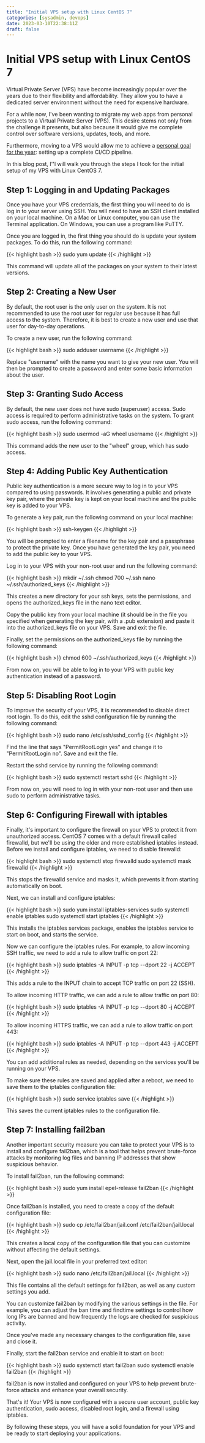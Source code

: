 ```yaml
---
title: "Initial VPS setup with Linux CentOS 7"
categories: [sysadmin, devops]
date: 2023-03-10T22:38:11Z
draft: false
---
```

# Initial VPS setup with Linux CentOS 7
Virtual Private Server (VPS) have become increasingly popular over the years due to their flexibility and affordability. They allow you to have a dedicated server environment without the need for expensive hardware.

For a while now, I've been wanting to migrate my web apps from personal projects to a Virtual Private Server (VPS). This desire stems not only from the challenge it presents, but also because it would give me complete control over software versions, updates, tools, and more.

Furthermore, moving to a VPS would allow me to achieve a [personal goal for the year](2023-year-goals.md): setting up a complete CI/CD pipeline.

In this blog post, I''l will walk you through the steps I took for the initial setup of my VPS with Linux CentOS 7.

## Step 1: Logging in and Updating Packages

Once you have your VPS credentials, the first thing you will need to do is log in to your server using SSH. You will need to have an SSH client installed on your local machine. On a Mac or Linux computer, you can use the Terminal application. On Windows, you can use a program like PuTTY.

Once you are logged in, the first thing you should do is update your system packages. To do this, run the following command:

{{< highlight bash >}}
sudo yum update
{{< /highlight >}}

This command will update all of the packages on your system to their latest versions.

## Step 2: Creating a New User

By default, the root user is the only user on the system. It is not recommended to use the root user for regular use because it has full access to the system. Therefore, it is best to create a new user and use that user for day-to-day operations.

To create a new user, run the following command:

{{< highlight bash >}}
sudo adduser username
{{< /highlight >}}

Replace "username" with the name you want to give your new user. You will then be prompted to create a password and enter some basic information about the user.

## Step 3: Granting Sudo Access

By default, the new user does not have sudo (superuser) access. Sudo access is required to perform administrative tasks on the system. To grant sudo access, run the following command:

{{< highlight bash >}}
sudo usermod -aG wheel username
{{< /highlight >}}

This command adds the new user to the "wheel" group, which has sudo access.

## Step 4: Adding Public Key Authentication

Public key authentication is a more secure way to log in to your VPS compared to using passwords. It involves generating a public and private key pair, where the private key is kept on your local machine and the public key is added to your VPS.

To generate a key pair, run the following command on your local machine:

{{< highlight bash >}}
ssh-keygen
{{< /highlight >}}

You will be prompted to enter a filename for the key pair and a passphrase to protect the private key. Once you have generated the key pair, you need to add the public key to your VPS.

Log in to your VPS with your non-root user and run the following command:

{{< highlight bash >}}
mkdir ~/.ssh
chmod 700 ~/.ssh
nano ~/.ssh/authorized_keys
{{< /highlight >}}

This creates a new directory for your ssh keys, sets the permissions, and opens the authorized_keys file in the nano text editor.

Copy the public key from your local machine (it should be in the file you specified when generating the key pair, with a .pub extension) and paste it into the authorized_keys file on your VPS. Save and exit the file.

Finally, set the permissions on the authorized_keys file by running the following command:

{{< highlight bash >}}
chmod 600 ~/.ssh/authorized_keys
{{< /highlight >}}

From now on, you will be able to log in to your VPS with public key authentication instead of a password.

## Step 5: Disabling Root Login

To improve the security of your VPS, it is recommended to disable direct root login. To do this, edit the sshd configuration file by running the following command:

{{< highlight bash >}}
sudo nano /etc/ssh/sshd_config
{{< /highlight >}}

Find the line that says "PermitRootLogin yes" and change it to "PermitRootLogin no". Save and exit the file.

Restart the sshd service by running the following command:

{{< highlight bash >}}
sudo systemctl restart sshd
{{< /highlight >}}

From now on, you will need to log in with your non-root user and then use sudo to perform administrative tasks.

## Step 6: Configuring Firewall with iptables

Finally, it's important to configure the firewall on your VPS to protect it from unauthorized access. CentOS 7 comes with a default firewall called firewalld, but we'll be using the older and more established iptables instead. Before we install and configure iptables, we need to disable firewalld:

{{< highlight bash >}}
sudo systemctl stop firewalld
sudo systemctl mask firewalld
{{< /highlight >}}

This stops the firewalld service and masks it, which prevents it from starting automatically on boot.

Next, we can install and configure iptables:

{{< highlight bash >}}
sudo yum install iptables-services
sudo systemctl enable iptables
sudo systemctl start iptables
{{< /highlight >}}

This installs the iptables services package, enables the iptables service to start on boot, and starts the service.

Now we can configure the iptables rules. For example, to allow incoming SSH traffic, we need to add a rule to allow traffic on port 22:

{{< highlight bash >}}
sudo iptables -A INPUT -p tcp --dport 22 -j ACCEPT
{{< /highlight >}}

This adds a rule to the INPUT chain to accept TCP traffic on port 22 (SSH).

To allow incoming HTTP traffic, we can add a rule to allow traffic on port 80:

{{< highlight bash >}}
sudo iptables -A INPUT -p tcp --dport 80 -j ACCEPT
{{< /highlight >}}

To allow incoming HTTPS traffic, we can add a rule to allow traffic on port 443:

{{< highlight bash >}}
sudo iptables -A INPUT -p tcp --dport 443 -j ACCEPT
{{< /highlight >}}

You can add additional rules as needed, depending on the services you'll be running on your VPS.

To make sure these rules are saved and applied after a reboot, we need to save them to the iptables configuration file:

{{< highlight bash >}}
sudo service iptables save
{{< /highlight >}}

This saves the current iptables rules to the configuration file.

## Step 7: Installing fail2ban

Another important security measure you can take to protect your VPS is to install and configure fail2ban, which is a tool that helps prevent brute-force attacks by monitoring log files and banning IP addresses that show suspicious behavior.

To install fail2ban, run the following command:

{{< highlight bash >}}
sudo yum install epel-release fail2ban
{{< /highlight >}}

Once fail2ban is installed, you need to create a copy of the default configuration file:

{{< highlight bash >}}
sudo cp /etc/fail2ban/jail.conf /etc/fail2ban/jail.local
{{< /highlight >}}

This creates a local copy of the configuration file that you can customize without affecting the default settings.

Next, open the jail.local file in your preferred text editor:

{{< highlight bash >}}
sudo nano /etc/fail2ban/jail.local
{{< /highlight >}}

This file contains all the default settings for fail2ban, as well as any custom settings you add.

You can customize fail2ban by modifying the various settings in the file. For example, you can adjust the ban time and findtime settings to control how long IPs are banned and how frequently the logs are checked for suspicious activity.

Once you've made any necessary changes to the configuration file, save and close it.

Finally, start the fail2ban service and enable it to start on boot:

{{< highlight bash >}}
sudo systemctl start fail2ban
sudo systemctl enable fail2ban
{{< /highlight >}}

fail2ban is now installed and configured on your VPS to help prevent brute-force attacks and enhance your overall security.

That's it! Your VPS is now configured with a secure user account, public key authentication, sudo access, disabled root login, and a firewall using iptables.

By following these steps, you will have a solid foundation for your VPS and be ready to start deploying your applications.
